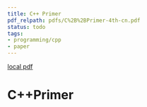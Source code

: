 ```yaml
---
title: C++ Primer
pdf_relpath: pdfs/C%2B%2BPrimer-4th-cn.pdf
status: todo
tags:
- programming/cpp
- paper
---
```


[local pdf](../../../pdfs/C%2B%2BPrimer-4th-cn.pdf)

# C++Primer
